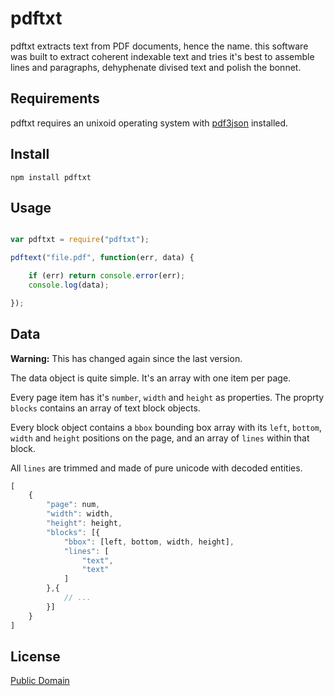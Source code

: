 # pdftxt

pdftxt extracts text from PDF documents, hence the name. this software was built to extract coherent indexable text and tries it's best to assemble lines and paragraphs, dehyphenate divised text and polish the bonnet.

## Requirements

pdftxt requires an unixoid operating system with [pdf3json](https://github.com/yetzt/pdf3json/) installed.

## Install

````
npm install pdftxt
````

## Usage

```` javascript

var pdftxt = require("pdftxt");

pdftext("file.pdf", function(err, data) {

	if (err) return console.error(err);
	console.log(data);

});
````

## Data

__Warning:__ This has changed again since the last version.

The data object is quite simple. It's an array with one item per page. 

Every page item has it's `number`, `width` and `height` as properties. The proprty `blocks` contains an array of text block objects.

Every block object contains a `bbox` bounding box array with its `left`, `bottom`, `width` and `height` positions on the page, and an array of `lines` within that block.

All `lines` are trimmed and made of pure unicode with decoded entities.

```` javascript
[
	{
		"page": num,
		"width": width,
		"height": height,
		"blocks": [{
			"bbox": [left, bottom, width, height],
			"lines": [
				"text",
				"text"
			]
		},{
			// ...
		}]
	}
]
````

## License

[Public Domain](http://unlicense.org/UNLICENSE)

